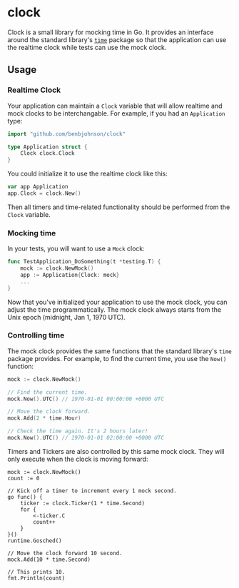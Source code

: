# clock

Clock is a small library for mocking time in Go. It provides an interface
around the standard library's [`time`][time] package so that the application
can use the realtime clock while tests can use the mock clock.

[time]: http://golang.org/pkg/time/

## Usage

### Realtime Clock

Your application can maintain a `Clock` variable that will allow realtime and
mock clocks to be interchangable. For example, if you had an `Application` type:

```go
import "github.com/benbjohnson/clock"

type Application struct {
	Clock clock.Clock
}
```

You could initialize it to use the realtime clock like this:

```go
var app Application
app.Clock = clock.New()
```

Then all timers and time-related functionality should be performed from the
`Clock` variable.


### Mocking time

In your tests, you will want to use a `Mock` clock:

```go
func TestApplication_DoSomething(t *testing.T) {
	mock := clock.NewMock()
	app := Application{Clock: mock}
	...
}
```

Now that you've initialized your application to use the mock clock, you can
adjust the time programmatically. The mock clock always starts from the Unix
epoch (midnight, Jan 1, 1970 UTC).


### Controlling time

The mock clock provides the same functions that the standard library's `time`
package provides. For example, to find the current time, you use the `Now()`
function:

```go
mock := clock.NewMock()

// Find the current time.
mock.Now().UTC() // 1970-01-01 00:00:00 +0000 UTC

// Move the clock forward.
mock.Add(2 * time.Hour)

// Check the time again. It's 2 hours later!
mock.Now().UTC() // 1970-01-01 02:00:00 +0000 UTC
```

Timers and Tickers are also controlled by this same mock clock. They will only
execute when the clock is moving forward:

```
mock := clock.NewMock()
count := 0

// Kick off a timer to increment every 1 mock second.
go func() {
    ticker := clock.Ticker(1 * time.Second)
    for {
        <-ticker.C
        count++
    }
}()
runtime.Gosched()

// Move the clock forward 10 second.
mock.Add(10 * time.Second)

// This prints 10.
fmt.Println(count)
```
